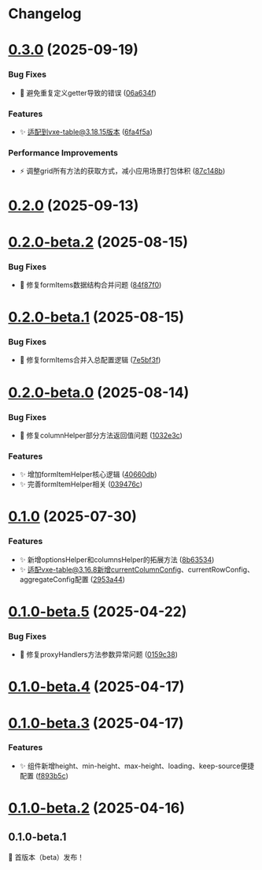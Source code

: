 # Changelog



# [0.3.0](https://github.com/erqianyi/vxe-table-middleware/compare/v0.2.0...v0.3.0) (2025-09-19)


### Bug Fixes

* :bug: 避免重复定义getter导致的错误 ([06a634f](https://github.com/erqianyi/vxe-table-middleware/commit/06a634fda4b5032037eb967c67c1bc127e210ff4))


### Features

* :sparkles: 适配到vxe-table@3.18.15版本 ([6fa4f5a](https://github.com/erqianyi/vxe-table-middleware/commit/6fa4f5a6f1da3fb94b067ddeca4de981c0c1c0c5))


### Performance Improvements

* :zap: 调整grid所有方法的获取方式，减小应用场景打包体积 ([87c148b](https://github.com/erqianyi/vxe-table-middleware/commit/87c148b659ad21b360778fdaf93b6ced29425458))

# [0.2.0](https://github.com/erqianyi/vxe-table-middleware/compare/v0.2.0-beta.2...v0.2.0) (2025-09-13)

# [0.2.0-beta.2](https://github.com/erqianyi/vxe-table-middleware/compare/v0.2.0-beta.1...v0.2.0-beta.2) (2025-08-15)


### Bug Fixes

* :bug: 修复formItems数据结构合并问题 ([84f87f0](https://github.com/erqianyi/vxe-table-middleware/commit/84f87f0ede76a5af9b70766a373584b7c23fd9fd))

# [0.2.0-beta.1](https://github.com/erqianyi/vxe-table-middleware/compare/v0.2.0-beta.0...v0.2.0-beta.1) (2025-08-15)


### Bug Fixes

* :bug: 修复formItems合并入总配置逻辑 ([7e5bf3f](https://github.com/erqianyi/vxe-table-middleware/commit/7e5bf3f9ba2ec9fb70196e55e1809ee655cf9358))

# [0.2.0-beta.0](https://github.com/erqianyi/vxe-table-middleware/compare/v0.1.0...v0.2.0-beta.0) (2025-08-14)


### Bug Fixes

* :bug: 修复columnHelper部分方法返回值问题 ([1032e3c](https://github.com/erqianyi/vxe-table-middleware/commit/1032e3ce9ca6839de5fd3fc40bb8394ce1289c3e))


### Features

* :sparkles: 增加formItemHelper核心逻辑 ([40660db](https://github.com/erqianyi/vxe-table-middleware/commit/40660db68e27b8c013b65664ab3884533ef8855b))
* :sparkles: 完善formItemHelper相关 ([039476c](https://github.com/erqianyi/vxe-table-middleware/commit/039476c35cd0429d1086efaf8b948515d53255e0))

# [0.1.0](https://github.com/erqianyi/vxe-table-middleware/compare/v0.1.0-beta.5...v0.1.0) (2025-07-30)


### Features

* :sparkles: 新增optionsHelper和columnsHelper的拓展方法 ([8b63534](https://github.com/erqianyi/vxe-table-middleware/commit/8b63534957849f5d2586d16687bcfea642dab679))
* :sparkles: 适配vxe-table@3.16.8新增currentColumnConfig、currentRowConfig、aggregateConfig配置 ([2953a44](https://github.com/erqianyi/vxe-table-middleware/commit/2953a44b868f97ad078329005a77dc8bcb394fcf))

# [0.1.0-beta.5](https://github.com/erqianyi/vxe-table-middleware/compare/v0.1.0-beta.4...v0.1.0-beta.5) (2025-04-22)


### Bug Fixes

* :bug: 修复proxyHandlers方法参数异常问题 ([0159c38](https://github.com/erqianyi/vxe-table-middleware/commit/0159c3871d890eeb15aecbdbe9ac857767a7fdab))

# [0.1.0-beta.4](https://github.com/erqianyi/vxe-table-middleware/compare/v0.1.0-beta.3...v0.1.0-beta.4) (2025-04-17)

# [0.1.0-beta.3](https://github.com/erqianyi/vxe-table-middleware/compare/v0.1.0-beta.2...v0.1.0-beta.3) (2025-04-17)


### Features

* :sparkles: 组件新增height、min-height、max-height、loading、keep-source便捷配置 ([f893b5c](https://github.com/erqianyi/vxe-table-middleware/commit/f893b5c371d16046282c5c87d71b0bccb91e35d3))

# [0.1.0-beta.2](https://github.com/erqianyi/vxe-table-middleware/compare/v0.1.0-beta.1...v0.1.0-beta.2) (2025-04-16)

## 0.1.0-beta.1

:tada: 首版本（beta）发布！
